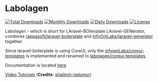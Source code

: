 Labolagen
==========================

[![Total Downloads](https://poser.pugx.org/labolagen/laravel-generator/downloads)](https://packagist.org/packages/labolagen/laravel-generator)
[![Monthly Downloads](https://poser.pugx.org/labolagen/laravel-generator/d/monthly)](https://packagist.org/packages/labolagen/laravel-generator)
[![Daily Downloads](https://poser.pugx.org/labolagen/laravel-generator/d/daily)](https://packagist.org/packages/labolagen/laravel-generator)
[![License](https://poser.pugx.org/labolagen/laravel-generator/license)](https://packagist.org/packages/labolagen/laravel-generator)

Labolagen - which is short for LAravel-BOilerplate LAravel-GENerator, combines [rappasoft/laravel-boilerplate](https://github.com/rappasoft/laravel-boilerplate) and [InfyOmLabs/laravel-generator](https://github.com/infyomLabs/laravel-generator/) together.

Since laravel-boilerplate is using CoreUI, only the [infyomLabs/coreui-templates](https://github.com/infyomLabs/coreui-templates) is implemented and renamed to [labolagen/coreui-templates](https://github.com/labolagen/coreui-templates).

Documentation is located [here](http://labs.labolagen.com/laravelgenerator)

[Video Tutorials](https://github.com/shailesh-ladumor/infyom-laravel-generator-tutorial) (**Credits**: [shailesh-ladumor](https://github.com/shailesh-ladumor))
